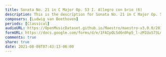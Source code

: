 ```yaml
---
title: Sonata No. 21 in C Major Op. 53 I. Allegro con brio (6)
description: This is the description for Sonata No. 21 in C Major Op. 53 I. Allegro con brio by Ludwig van Beethoven
composers: [Ludwig van Beethoven]
periods: [Classical]
audioURL: https://OpenMusicDataset.github.io/Maestro/maestro-v3.0.0/2015/MIDI-Unprocessed_R1_D1-1-8_mid--AUDIO-from_mp3_07_R1_2015_wav--2.midi
formURL: https://docs.google.com/forms/d/e/1FAIpQLSd6n9hp5_l-zM1UuS73Lm64vsk1Xq2KSqwoJ67z4aSWtPeK4w/viewform
comments: true
share: true
date: 2021-08-08T07:43:13-06:00
---
```

